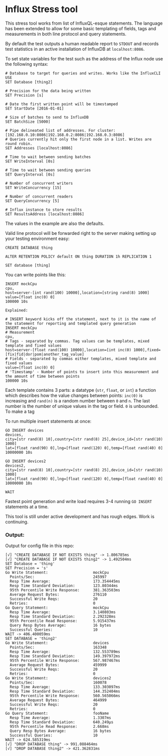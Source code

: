 # Influx Stress tool
This stress tool works from list of InfluxQL-esque statements. The language has been extended to allow for some basic templating of fields, tags and measurements in both line protocol and query statements.

By default the test outputs a human readable report to `STDOUT` and records test statistics in an active installation of InfluxDB at `localhost:8086`.

To set state variables for the test such as the address of the Influx node use the following syntax:

```
# Database to target for queries and writes. Works like the InfluxCLI USE
SET Database [thing2]

# Precision for the data being written
SET Precision [s]

# Date the first written point will be timestamped
SET StartDate [2016-01-01]

# Size of batches to send to InfluxDB
SET BatchSize [5000]

# Pipe delineated list of addresses. For cluster: [192.168.0.10:8086|192.168.0.2:8086|192.168.0.3:8086]
# Queries currently hit only the first node in a list. Writes are round robin.
SET Addresses [localhost:8086]

# Time to wait between sending batches
SET WriteInterval [0s]

# Time to wait between sending queries
SET QueryInterval [0s]

# Number of concurrent writers
SET WriteConcurrency [15]

# Number of concurrent readers
SET QueryConcurrency [5]

# Influx instance to store results
SET ResultsAddress [localhost:8086]
```

The values in the example are also the defaults.

Valid line protocol will be forwarded right to the server making setting up your testing environment easy:

```
CREATE DATABASE thing

ALTER RETENTION POLICY default ON thing DURATION 1h REPLICATION 1

SET database [thing]
```

You can write points like this:
```
INSERT mockCpu
cpu,
host=server-[int rand(100) 10000],location=[string rand(8) 1000]
value=[float inc(0) 0]
100000 10s

Explained:

# INSERT keyword kicks off the statement, next to it is the name of the statement for reporting and templated query generation
INSERT mockCpu
# Measurement
cpu,
# Tags - separated by commas. Tag values can be templates, mixed template and fixed values
host=server-[float rand(100) 10000],location=[int inc(0) 1000],fixed=[fix|fid|dor|pom|another_tag_value]
# Fields - separated by commas either templates, mixed template and fixed values
value=[float inc(0) 0]
# 'Timestamp' - Number of points to insert into this measurement and the amount of time between points
100000 10s
```

Each template contains 3 parts: a datatype (`str`, `float`, or `int`) a function which describes how the value changes between points: `inc(0)` is increasing and `rand(n)` is a random number between `0` and `n`. The last number is the number of unique values in the tag or field. `0` is unbounded. To make a tag

To run multiple insert statements at once:
```
GO INSERT devices
devices,
city=[str rand(8) 10],country=[str rand(8) 25],device_id=[str rand(10) 1000]
lat=[float rand(90) 0],lng=[float rand(120) 0],temp=[float rand(40) 0]
10000000 10s

GO INSERT devices2
devices2,
city=[str rand(8) 10],country=[str rand(8) 25],device_id=[str rand(10) 1000]
lat=[float rand(90) 0],lng=[float rand(120) 0],temp=[float rand(40) 0]
10000000 10s

WAIT
```

Fastest point generation and write load requires 3-4 running `GO INSERT` statements at a time.

This tool is still under active development and has rough edges. Work is continuing.

### Output:
Output for config file in this repo:
```
[√] "CREATE DATABASE IF NOT EXISTS thing" -> 1.806785ms
[√] "CREATE DATABASE IF NOT EXISTS thing2" -> 1.492504ms
SET Database = 'thing'
SET Precision = 's'
Go Write Statement:                    mockCpu
  Points/Sec:                          245997
  Resp Time Average:                   173.354445ms
  Resp Time Standard Deviation:        123.80344ms
  95th Percentile Write Response:      381.363503ms
  Average Request Bytes:               276110
  Successful Write Reqs:               20
  Retries:                             0
Go Query Statement:                    mockCpu
  Resp Time Average:                   3.140803ms
  Resp Time Standard Deviation:        2.292328ms
  95th Percentile Read Response:       5.915437ms
  Query Resp Bytes Average:            16 bytes
  Successful Queries:                  10
WAIT -> 406.400059ms
SET DATABASE = 'thing2'
Go Write Statement:                    devices
  Points/Sec:                          163348
  Resp Time Average:                   132.553789ms
  Resp Time Standard Deviation:        149.397972ms
  95th Percentile Write Response:      567.987467ms
  Average Request Bytes:               459999
  Successful Write Reqs:               20
  Retries:                             0
Go Write Statement:                    devices2
  Points/Sec:                          160078
  Resp Time Average:                   133.303097ms
  Resp Time Standard Deviation:        144.352404ms
  95th Percentile Write Response:      560.565066ms
  Average Request Bytes:               464999
  Successful Write Reqs:               20
  Retries:                             0
Go Query Statement:                    fooName
  Resp Time Average:                   1.3307ms
  Resp Time Standard Deviation:        640.249µs
  95th Percentile Read Response:       2.668ms
  Query Resp Bytes Average:            16 bytes
  Successful Queries:                  10
WAIT -> 624.585319ms
[√] "DROP DATABASE thing" -> 991.088464ms
[√] "DROP DATABASE thing2" -> 421.362831ms
```
